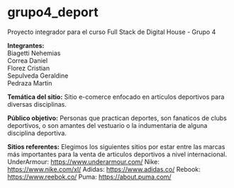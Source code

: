 # grupo4_deport
Proyecto integrador para el curso Full Stack de Digital House - Grupo 4 

**Integrantes:**  
    Biagetti Nehemias  
    Correa Daniel  
    Florez Cristian  
    Sepulveda Geraldine  
    Pedraza Martin
 
**Temática del sitio:**
  Sitio e-comerce enfocado en artículos deportivos para diversas disciplinas.

**Público objetivo:**
  Personas que practican deportes, son fanaticos de clubs deportivos, o son amantes del vestuario o la indumentaria de alguna disciplina deportiva.

**Sitios referentes:**
  Elegimos los siguientes sitios por estar entre las marcas más importantes para la venta de articulos deportivos a nivel internacional.
  UnderArmour: https://www.underarmour.com/
  Nike: https://www.nike.com/xl/
  Adidas: https://www.adidas.co/
  Rebook: https://www.reebok.co/
  Puma: https://about.puma.com/
